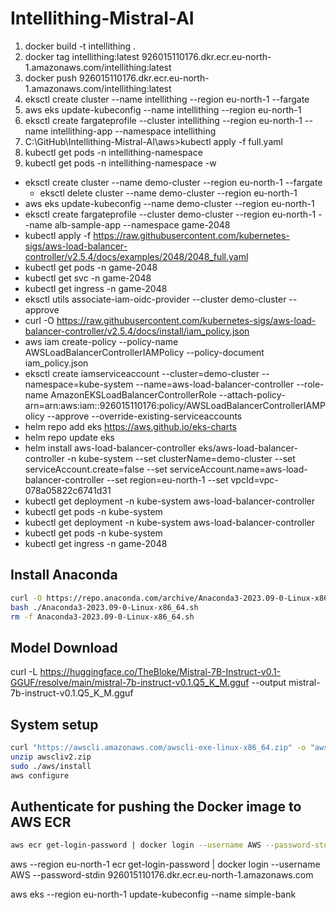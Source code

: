 # Intellithing-Mistral-AI

1. docker build -t intellithing .
1. docker tag intellithing:latest 926015110176.dkr.ecr.eu-north-1.amazonaws.com/intellithing:latest
1. docker push 926015110176.dkr.ecr.eu-north-1.amazonaws.com/intellithing:latest
1. eksctl create cluster --name intellithing --region eu-north-1 --fargate
1. aws eks update-kubeconfig --name intellithing --region eu-north-1
1. eksctl create fargateprofile --cluster intellithing --region eu-north-1 --name intellithing-app --namespace intellithing
1. C:\GitHub\Intellithing-Mistral-AI\aws>kubectl apply -f full.yaml
1. kubectl get pods -n intellithing-namespace
1. kubectl get pods -n intellithing-namespace -w

- eksctl create cluster --name demo-cluster --region eu-north-1 --fargate
  - eksctl delete cluster --name demo-cluster --region eu-north-1
- aws eks update-kubeconfig --name demo-cluster --region eu-north-1
- eksctl create fargateprofile --cluster demo-cluster --region eu-north-1 --name alb-sample-app --namespace game-2048
- kubectl apply -f https://raw.githubusercontent.com/kubernetes-sigs/aws-load-balancer-controller/v2.5.4/docs/examples/2048/2048_full.yaml
- kubectl get pods -n game-2048
- kubectl get svc -n game-2048
- kubectl get ingress -n game-2048
- eksctl utils associate-iam-oidc-provider --cluster demo-cluster --approve
- curl -O https://raw.githubusercontent.com/kubernetes-sigs/aws-load-balancer-controller/v2.5.4/docs/install/iam_policy.json
- aws iam create-policy --policy-name AWSLoadBalancerControllerIAMPolicy --policy-document iam_policy.json
- eksctl create iamserviceaccount --cluster=demo-cluster --namespace=kube-system --name=aws-load-balancer-controller
  --role-name AmazonEKSLoadBalancerControllerRole
  --attach-policy-arn=arn:aws:iam::926015110176:policy/AWSLoadBalancerControllerIAMPolicy --approve
  --override-existing-serviceaccounts
- helm repo add eks https://aws.github.io/eks-charts
- helm repo update eks
- helm install aws-load-balancer-controller eks/aws-load-balancer-controller -n kube-system --set clusterName=demo-cluster --set serviceAccount.create=false --set serviceAccount.name=aws-load-balancer-controller --set region=eu-north-1 --set vpcId=vpc-078a05822c6741d31
- kubectl get deployment -n kube-system aws-load-balancer-controller
- kubectl get pods -n kube-system
- kubectl get deployment -n kube-system aws-load-balancer-controller
- kubectl get pods -n kube-system
- kubectl get ingress -n game-2048

## Install Anaconda

```bash
curl -O https://repo.anaconda.com/archive/Anaconda3-2023.09-0-Linux-x86_64.sh
bash ./Anaconda3-2023.09-0-Linux-x86_64.sh
rm -f Anaconda3-2023.09-0-Linux-x86_64.sh
```

## Model Download

curl -L https://huggingface.co/TheBloke/Mistral-7B-Instruct-v0.1-GGUF/resolve/main/mistral-7b-instruct-v0.1.Q5_K_M.gguf --output mistral-7b-instruct-v0.1.Q5_K_M.gguf

## System setup

```bash
curl "https://awscli.amazonaws.com/awscli-exe-linux-x86_64.zip" -o "awscliv2.zip"
unzip awscliv2.zip
sudo ./aws/install
aws configure
```

## Authenticate for pushing the Docker image to AWS ECR

```bash
aws ecr get-login-password | docker login --username AWS --password-stdin 926015110176.dkr.ecr.eu-north-1.amazonaws.com
```

aws --region eu-north-1 ecr get-login-password | docker login --username AWS --password-stdin 926015110176.dkr.ecr.eu-north-1.amazonaws.com

aws eks --region eu-north-1 update-kubeconfig --name simple-bank
